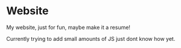 # Website
 My website, just for fun, maybe make it a resume!

Currently trying to add small amounts of JS just dont know how yet.